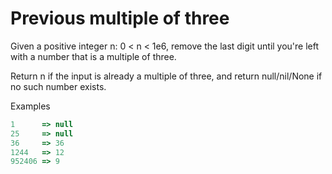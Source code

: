 # Previous multiple of three

Given a positive integer n: 0 < n < 1e6, remove the last digit until you're left with a number that is a multiple of three.

Return n if the input is already a multiple of three, and return null/nil/None if no such number exists.

Examples

```javascript
1      => null
25     => null
36     => 36
1244   => 12
952406 => 9
```
